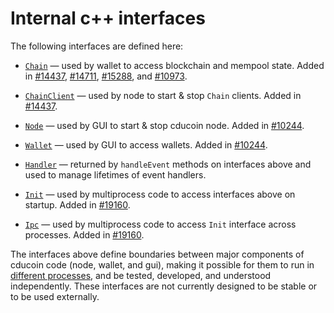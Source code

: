 # Internal c++ interfaces

The following interfaces are defined here:

* [`Chain`](chain.h) — used by wallet to access blockchain and mempool state. Added in [#14437](https://github.com/cducoin/cducoin/pull/14437), [#14711](https://github.com/cducoin/cducoin/pull/14711), [#15288](https://github.com/cducoin/cducoin/pull/15288), and [#10973](https://github.com/cducoin/cducoin/pull/10973).

* [`ChainClient`](chain.h) — used by node to start & stop `Chain` clients. Added in [#14437](https://github.com/cducoin/cducoin/pull/14437).

* [`Node`](node.h) — used by GUI to start & stop cducoin node. Added in [#10244](https://github.com/cducoin/cducoin/pull/10244).

* [`Wallet`](wallet.h) — used by GUI to access wallets. Added in [#10244](https://github.com/cducoin/cducoin/pull/10244).

* [`Handler`](handler.h) — returned by `handleEvent` methods on interfaces above and used to manage lifetimes of event handlers.

* [`Init`](init.h) — used by multiprocess code to access interfaces above on startup. Added in [#19160](https://github.com/cducoin/cducoin/pull/19160).

* [`Ipc`](ipc.h) — used by multiprocess code to access `Init` interface across processes. Added in [#19160](https://github.com/cducoin/cducoin/pull/19160).

The interfaces above define boundaries between major components of cducoin code (node, wallet, and gui), making it possible for them to run in [different processes](../../doc/multiprocess.md), and be tested, developed, and understood independently. These interfaces are not currently designed to be stable or to be used externally.
